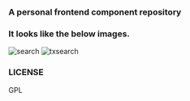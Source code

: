 ### A personal frontend component repository
### It looks like the below images.
![search](./src/assets/2017-02-25-234251_412x274_scrot.png)
![txsearch](./src/assets/2017-02-25-234718_606x459_scrot.png)

### LICENSE
GPL